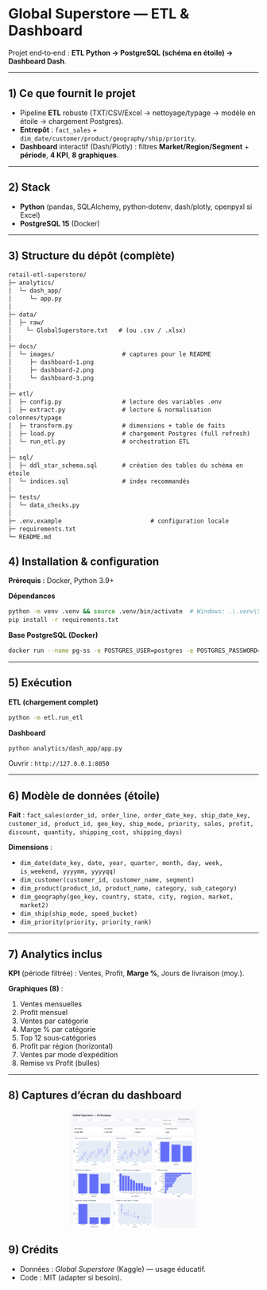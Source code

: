 # Global Superstore — ETL & Dashboard 

Projet end‑to‑end : **ETL Python → PostgreSQL (schéma en étoile) → Dashboard Dash**.

---

## 1) Ce que fournit le projet
- Pipeline **ETL** robuste (TXT/CSV/Excel → nettoyage/typage → modèle en étoile → chargement Postgres).
- **Entrepôt** : `fact_sales` + `dim_date/customer/product/geography/ship/priority`.
- **Dashboard** interactif (Dash/Plotly) : filtres **Market/Region/Segment** + **période**, **4 KPI**, **8 graphiques**.

---

## 2) Stack
- **Python** (pandas, SQLAlchemy, python‑dotenv, dash/plotly, openpyxl si Excel)
- **PostgreSQL 15** (Docker)

---

## 3) Structure du dépôt (complète)
```
retail-etl-superstore/
├─ analytics/
│  └─ dash_app/
│     └─ app.py                 
│     
├─ data/
│  ├─ raw/
│    └─ GlobalSuperstore.txt   # (ou .csv / .xlsx)
│
├─ docs/
│  └─ images/                   # captures pour le README
│     ├─ dashboard-1.png
│     ├─ dashboard-2.png
│     └─ dashboard-3.png
│
├─ etl/
│  ├─ config.py                 # lecture des variables .env
│  ├─ extract.py                # lecture & normalisation colonnes/typage
│  ├─ transform.py              # dimensions + table de faits
│  ├─ load.py                   # chargement Postgres (full refresh)
│  └─ run_etl.py                # orchestration ETL
│
├─ sql/
│  ├─ ddl_star_schema.sql       # création des tables du schéma en étoile
│  └─ indices.sql               # index recommandés
│
├─ tests/
│  └─ data_checks.py            
│
├─ .env.example                         # configuration locale 
├─ requirements.txt
└─ README.md                    
```

## 4) Installation & configuration
**Prérequis :** Docker, Python 3.9+

**Dépendances**
```bash
python -m venv .venv && source .venv/bin/activate  # Windows: .\.venv\Scripts\Activate
pip install -r requirements.txt
```


**Base PostgreSQL (Docker)**
```bash
docker run --name pg-ss -e POSTGRES_USER=postgres -e POSTGRES_PASSWORD=postgres -e POSTGRES_DB=superstore -p 5432:5432 -d postgres:15
```

---

## 5) Exécution
**ETL (chargement complet)**
```bash
python -m etl.run_etl
```
**Dashboard**
```bash
python analytics/dash_app/app.py
```
Ouvrir : `http://127.0.0.1:8050`

---

## 6) Modèle de données (étoile)
**Fait** : `fact_sales(order_id, order_line, order_date_key, ship_date_key, customer_id, product_id, geo_key, ship_mode, priority, sales, profit, discount, quantity, shipping_cost, shipping_days)`

**Dimensions** :
- `dim_date(date_key, date, year, quarter, month, day, week, is_weekend, yyyymm, yyyyqq)`
- `dim_customer(customer_id, customer_name, segment)`
- `dim_product(product_id, product_name, category, sub_category)`
- `dim_geography(geo_key, country, state, city, region, market, market2)`
- `dim_ship(ship_mode, speed_bucket)`
- `dim_priority(priority, priority_rank)`

---

## 7) Analytics inclus
**KPI** (période filtrée) : Ventes, Profit, **Marge %**, Jours de livraison (moy.).

**Graphiques (8)** :
1. Ventes mensuelles  
2. Profit mensuel  
3. Ventes par catégorie  
4. Marge % par catégorie  
5. Top 12 sous‑catégories  
6. Profit par région (horizontal)  
7. Ventes par mode d’expédition  
8. Remise vs Profit (bulles)

---

## 8) Captures d’écran du dashboard

<p align="center">
  <img src="docs/images/d1.png" alt="Dashboard — Aperçu 1" width="50%">
  <img src="docs/images/d2.png" alt="Dashboard — Aperçu 2" width="50%">
</p>



## 9) Crédits
- Données : *Global Superstore* (Kaggle) — usage éducatif.
- Code : MIT (adapter si besoin).

